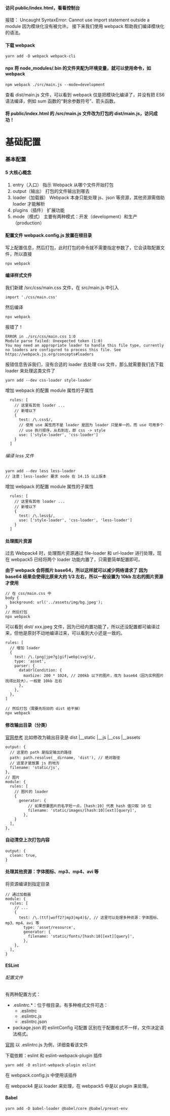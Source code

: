 #### 访问 public/index.html，看看控制台
报错：
Uncaught SyntaxError: Cannot use import statement outside a module
因为模块化没有被允许。
接下来我们使用 webpack 帮助我们编译模块化的语法。

#### 下载 webpack
```
yarn add -D webpack webpack-cli
```

#### npx 将 node_modules/.bin 的文件夹配为环境变量，就可以使用命令，如 webpack
```
npm webpack ./src/main.js --mode=development
```
查看 dist/main.js 文件，可以看到 webpack 仅是把模块化编译了，并没有把 ES6 语法编译，例如 sum 函数的“剩余参数符号”、箭头函数。

#### 将 public/index.html 的 /src/main.js 文件改为打包的 dist/main.js，访问成功！


# 基础配置
### 基本配置
#### 5 大核心概念
1. entry（入口）
指示 Webpack 从哪个文件开始打包
2. output（输出）
打包的文件输出到哪去
3. loader（加载器）
Webpack 本身只能处理 js、json 等资源，其他资源需借助 loader 才能解析
4. plugins（插件）
扩展功能
5. mode（模式）
主要有两种模式：开发（development）和生产（production）

#### 配置文件 webpack.config.js 放置在根目录
写上配置信息，然后打包，此时打包的命令就不需要指定参数了，它会读取配置文件，所以直接
```
npx webpack
```

#### 编译样式文件
我们新建 /src/css/main.css 文件，在 src/main.js 中引入
```
import './css/main.css'
```
然后编译
```
npx webpack
```
报错了！
```
ERROR in ./src/css/main.css 1:0
Module parse failed: Unexpected token (1:0)
You may need an appropriate loader to handle this file type, currently no loaders are configured to process this file. See https://webpack.js.org/concepts#loaders
```
报错信息告诉我们，没有合适的 loader 去处理 css 文件，那么就需要我们去下载 loader 来处理这类文件了

```
yarn add --dev css-loader style-loader
```
增加 webpack 的配置 module 属性的子属性
```
  rules: [
    // 这里有其他 loader ...
    // 新增以下
    {
      test: /\.css$/,
      // 使用 use 属性而不是 loader 是因为 loader 只是单一的，而 use 可用多个
      // use 执行顺序，从右到左，即 css -> style
      use: ['style-loader', 'css-loader']
    }
  ]
```

###### 编译 less 文件
```
yarn add --dev less less-loader
// 注意：less-loader 要求 node 在 14.15 以上版本
```
增加 webpack 的配置 module 属性的子属性
```
  rules: [
    // 这里有其他 loader ...
    // 新增以下
    {
      test: /\.less$/,
      use: ['style-loader', 'css-loader', 'less-loader']
    }
  ]
```

#### 处理图片资源
过去 Webpack4 时，处理图片资源通过 file-loader 和 url-loader 进行处理，现在 webpack5 已经将两个 loader 功能内置了，只需要简单配置即可。

**由于 webpack 会将图片 base64，所以这样就可以减少网络请求了**
**因为 base64 结果会使得比原来大约 1/3 左右，所以一般设置为 10kb 左右的图片资源才使用**

```
// 在 css/main.css 中
body {
  background: url('../assets/img/bg.jpeg');
}
// 然后打包
npx webpack
```
可以看到 dist/ xxx.jpeg 文件，因为已经内置功能了，所以还没配置都可编译过来，但他是原封不动地编译过来，可以看到大小还是一致的。
```
rules: [
  // 增加 loader
  {
    test: /\.(png|jpe?g|gif|webp|svg)$/,
    type: 'asset',
    parser: {
      dataUrlCondition: {
        maxSize: 200 * 1024, // 200kb 以下的图片，改为 base64（因为实例图片找得比较大），一般是 10kb 左右
      },
    },
  },
]

// 然后打包（需要先将旧的 dist 给干掉）
npx webpack
```

#### 修改输出目录（分类）
[官网参考](https://webpack.docschina.org/guides/asset-modules/#inlining-assets)
比如修改为输出目录是
dist
|__static
   |__js
   |__css
   |__assets
```
output: {
  // 这里的 path 是指定输出的路径
  path: path.resolve(__dirname, 'dist'), // 绝对路径
  // 这里才是放置 js 的地方
  filename: 'static/js',
},
// 图片
module: {
  rules: [
    // 图片的 loader
    {
      generator: {
          // 如果想要图片的名字短一点，[hash:10] 代表 hash 值只取 10 位
          filename: 'static/images/[hash:10][ext][query]',
        },
    }
  ],
},

```


#### 自动清空上次打包内容
```
output: {
  clean: true,
}
```

#### 处理其他资源：字体图标、mp3、mp4、avi 等
将资源编译到指定目录
```
// 通过加载器
module: {
  rules: [
    // ...
    {
      test: /\.(ttf|woff2?|mp3|mp4)$/, // 这里可以处理多种资源：字体图标、mp3、mp4、avi 等
        type: 'asset/resource',
        generator: {
          filename: 'static/fonts/[hash:10][ext][query]',
        },
    },
  ],
}
```


#### ESLint
###### 配置文件
有两种配置方式：
+ .eslintrc.*：位于根目录。有多种格式文件可选：
  - .eslintrc
  - .eslintrc.js
  - .eslintrc.json
+ package.json 的 eslintConfig 可配置
区别在于配置格式不一样，文件决定语法格式。

[官网](https://eslint.bootcss.com/docs/user-guide/configuring)
以 .eslintrc.js 为例，详细查看该文件

下载依赖：eslint 和 eslint-webpack-plugin 插件
```
yarn add -D eslint-webpack-plugin eslint
```
在 webpack.config.js 中使用该插件


在 webpack4 是以 loader 来处理，在 webpack5 中是以 plugin 来处理。


#### Babel
```
yarn add -D babel-loader @babel/core @babel/preset-env
```
